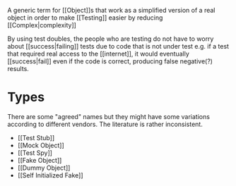A generic term for [[Object]]s that work as a simplified version of a real object in order to make [[Testing]] easier by reducing [[Complex|complexity]]

By using test doubles, the people who are testing do not have to worry about [[success|failing]] tests due to code that is not under test e.g. if a test that required real access to the [[internet]], it would eventually [[success|fail]] even if the code is correct, producing false negative(?) results.

# Types

There are some "agreed" names but they might have some variations according to different vendors. The literature is rather inconsistent.

- [[Test Stub]]
- [[Mock Object]]
- [[Test Spy]]
- [[Fake Object]]
- [[Dummy Object]]
- [[Self Initialized Fake]]
